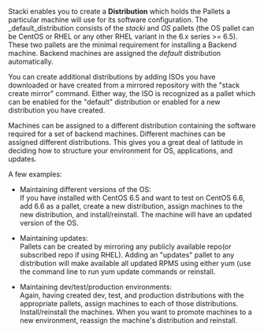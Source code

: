 Stacki enables you to create a **Distribution** which holds the Pallets a
particular machine will use for its software configuration.
The _default_distribution consists of the _stacki_ and _OS_ pallets
(the OS pallet can be CentOS
or RHEL or any other RHEL variant in the 6.x series >= 6.5).
These two pallets are the minimal
requirement for installing a Backend machine.
Backend machines are assigned the _default_ distribution automatically.

You can create additional distributions by adding ISOs you have downloaded or
have created from a mirrored repository with the "stack create mirror" command.
Either way, the ISO is recognized as a pallet which can be enabled for the
"default" distribution or enabled for a new distribution you have created. 

Machines can be assigned to a different distribution containing the software
required for a set of backend machines. Different machines can be assigned
different distributions. This gives you a great deal of latitude in deciding
how to structure your environment for OS, applications, and updates.

A few examples:

* Maintaining different versions of the OS:  
If you have installed with CentOS 6.5
and want to test on CentOS 6.6, add 6.6 as a pallet, create a new distribution,
assign machines to the new distribution, and install/reinstall. The machine will
have an updated version of the OS.

* Maintaining updates:  
Pallets can be created by mirroring any publicly  available repo(or
subscribed repo if using RHEL). Adding an "updates" pallet to
any distribution will make available all updated RPMS using either yum (use the
command line to run yum update commands or reinstall.

* Maintaining dev/test/production environments:  
Again, having created dev, test,
and production distributions with the appropriate pallets, assign machines to
each of those distributions. Install/reinstall the machines. When you want to
promote machines to a new environment, reassign the machine's distribution and reinstall. 
